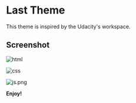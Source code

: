 # Last Theme
This theme is inspired by the Udacity's workspace.

## Screenshot

![html](https://i.loli.net/2018/06/23/5b2e257abb8f8.png)

![css](https://i.loli.net/2018/06/23/5b2e25ef9ea18.png)

![js.png](https://i.loli.net/2018/06/23/5b2e2627ecbe9.png)

**Enjoy!**
